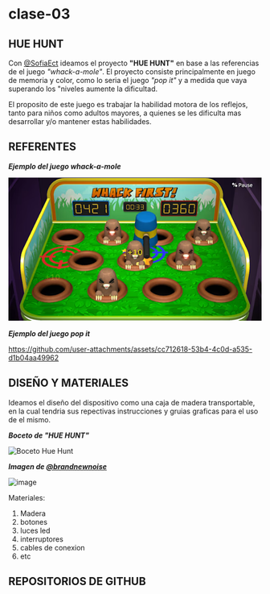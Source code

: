 # clase-03
## HUE HUNT

Con [@SofiaEct](https://github.com/SofiaEct/dis8637-2024-2) ideamos el proyecto __"HUE HUNT"__ en base a las referencias de el juego _"whack-a-mole"_. El proyecto consiste principalmente en juego de memoria y color, como lo seria el juego _"pop it"_ y a medida que vaya superando los "niveles aumente la dificultad.

El proposito de este juego es trabajar la habilidad motora de los reflejos, tanto para niños como adultos mayores, a quienes se les dificulta mas desarrollar y/o mantener estas habilidades.

## REFERENTES

***Ejemplo del juego whack-a-mole***

![***Ejemplo whack-a-mole*** ](./whackamole.png)

***Ejemplo del juego pop it***

https://github.com/user-attachments/assets/cc712618-53b4-4c0d-a535-d1b04aa49962

## DISEÑO Y MATERIALES

Ideamos el diseño del dispositivo como una caja de madera transportable, en la cual tendria sus repectivas instrucciones y gruias graficas para el uso de el mismo.

***Boceto de "HUE HUNT"***

![Boceto Hue Hunt](bocetoproyecto.jpg)

***Imagen de [@brandnewnoise](https://www.instagram.com/brandnewnoise)***

<img width="422" alt="image" src="https://github.com/user-attachments/assets/52393c02-7d55-47f8-8ff8-1a245522591a">

Materiales:
1. Madera
2. botones
3. luces led
4. interruptores
5. cables de conexion
6. etc

## REPOSITORIOS DE GITHUB
